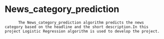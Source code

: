 # News_category_prediction
          The News_category_prediction algorithm predicts the news category based on the headline and the short description.In this project Logistic Regression algorithm is used to develop the project.
